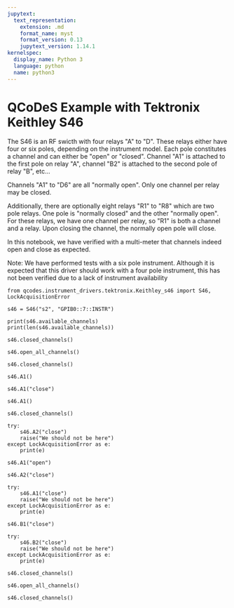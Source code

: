 ```yaml
---
jupytext:
  text_representation:
    extension: .md
    format_name: myst
    format_version: 0.13
    jupytext_version: 1.14.1
kernelspec:
  display_name: Python 3
  language: python
  name: python3
---
```


# QCoDeS Example with Tektronix Keithley S46

The S46 is an RF swicth with four relays "A" to "D". These relays either have four or six poles, depending on the instrument model. Each pole constitutes a channel and can either be "open" or "closed". Channel "A1" is attached to the first pole on relay "A", channel "B2" is attached to the second pole of relay "B", etc...  

Channels "A1" to "D6" are all "normally open". Only one channel per relay may be closed.  

Additionally, there are optionally eight relays "R1" to "R8" which are two pole relays. One pole is "normally closed" and the other "normally open". For these relays, we have one channel per relay, so "R1" is both a channel and a relay. Upon closing the channel, the normally open pole will close. 

In this notebook, we have verified with a multi-meter that channels indeed open and close as expected. 

Note: We have performed tests with a six pole instrument. Although it is expected that this driver should work with a four pole instrument, this has not been verified due to a lack of instrument availability 

```{code-cell} ipython3
from qcodes.instrument_drivers.tektronix.Keithley_s46 import S46, LockAcquisitionError
```

```{code-cell} ipython3
s46 = S46("s2", "GPIB0::7::INSTR")
```

```{code-cell} ipython3
print(s46.available_channels)
print(len(s46.available_channels))
```

```{code-cell} ipython3
s46.closed_channels()
```

```{code-cell} ipython3
s46.open_all_channels()
```

```{code-cell} ipython3
s46.closed_channels()
```

```{code-cell} ipython3
s46.A1()
```

```{code-cell} ipython3
s46.A1("close")
```

```{code-cell} ipython3
s46.A1()
```

```{code-cell} ipython3
s46.closed_channels()
```

```{code-cell} ipython3
try: 
    s46.A2("close")
    raise("We should not be here")
except LockAcquisitionError as e: 
    print(e)
```

```{code-cell} ipython3
s46.A1("open")
```

```{code-cell} ipython3
s46.A2("close")
```

```{code-cell} ipython3
try: 
    s46.A1("close")
    raise("We should not be here")
except LockAcquisitionError as e: 
    print(e)
```

```{code-cell} ipython3
s46.B1("close")
```

```{code-cell} ipython3
try: 
    s46.B2("close")
    raise("We should not be here")
except LockAcquisitionError as e: 
    print(e)
```

```{code-cell} ipython3
s46.closed_channels()
```

```{code-cell} ipython3
s46.open_all_channels()
```

```{code-cell} ipython3
s46.closed_channels()
```
